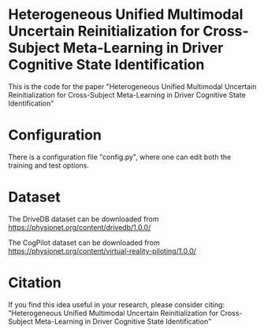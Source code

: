 # Heterogeneous Unified Multimodal Uncertain Reinitialization for Cross-Subject Meta-Learning in Driver Cognitive State Identification
This is the code for the paper "Heterogeneous Unified Multimodal Uncertain Reinitialization for Cross-Subject Meta-Learning in Driver Cognitive State Identification"
# Configuration
There is a configuration file "config.py", where one can edit both the training and test options.
# Dataset
The DriveDB dataset can be downloaded from https://physionet.org/content/drivedb/1.0.0/

The CogPilot dataset can be downloaded from https://physionet.org/content/virtual-reality-piloting/1.0.0/
# Citation
If you find this idea useful in your research, please consider citing: "Heterogeneous Unified Multimodal Uncertain Reinitialization for Cross-Subject Meta-Learning in Driver Cognitive State Identification"
